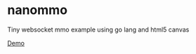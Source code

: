 nanommo
=======

Tiny websocket mmo example using go lang and html5 canvas

[Demo](http://tatrix.org/nanommo)
